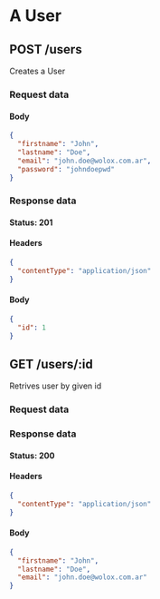 # A User
## POST /users
Creates a User
### Request data
#### Body
```json
{
  "firstname": "John",
  "lastname": "Doe",
  "email": "john.doe@wolox.com.ar",
  "password": "johndoepwd"
}
```
### Response data
#### Status: 201
#### Headers
```json
{
  "contentType": "application/json"
}
```
#### Body
```json
{
  "id": 1
}
```
## GET /users/:id
Retrives user by given id
### Request data
### Response data
#### Status: 200
#### Headers
```json
{
  "contentType": "application/json"
}
```
#### Body
```json
{
  "firstname": "John",
  "lastname": "Doe",
  "email": "john.doe@wolox.com.ar"
}
```
